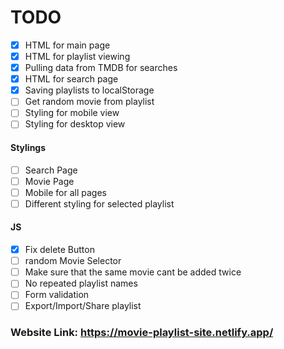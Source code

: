 # TODO

- [X] HTML for main page
- [X] HTML for playlist viewing
- [x] Pulling data from TMDB for searches
- [x] HTML for search page 
- [X] Saving playlists to localStorage
- [ ] Get random movie from playlist
- [ ] Styling for mobile view
- [ ] Styling for desktop view

#### Stylings
- [ ] Search Page
- [ ] Movie Page
- [ ] Mobile for all pages
- [ ] Different styling for selected playlist

#### JS 
- [x] Fix delete Button
- [ ] random Movie Selector
- [ ] Make sure that the same movie cant be added twice
- [ ] No repeated playlist names
- [ ] Form validation
- [ ] Export/Import/Share playlist

### Website Link: https://movie-playlist-site.netlify.app/